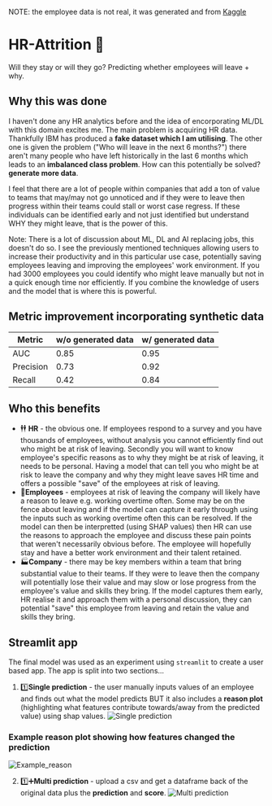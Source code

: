 NOTE: the employee data is not real, it was generated and from [Kaggle](https://www.kaggle.com/pavansubhasht/ibm-hr-analytics-attrition-dataset)

# HR-Attrition 👔
Will they stay or will they go? Predicting whether employees will leave + why.

## Why this was done
I haven't done any HR analytics before and the idea of encorporating ML/DL with this domain excites me. The main problem is acquiring HR data. Thankfully IBM has produced a **fake dataset which I am utilising**. The other one is given the problem ("Who will leave in the next 6 months?") there aren't many people who have left historically in the last 6 months which leads to an **imbalanced class problem**. How can this potentially be solved? **generate more data**.

I feel that there are a lot of people within companies that add a ton of value to teams that may/may not go unnoticed and if they were to leave then progress within their teams could stall or worst case regress. If these individuals can be identified early and not just identified but understand WHY they might leave, that is the power of this.

Note: There is a lot of discussion about ML, DL and AI replacing jobs, this doesn't do so. I see the previously mentioned techniques allowing users to increase their productivity and in this particular use case, potentially saving employees leaving and improving the employees' work environment. If you had 3000 employees you could identify who might leave manually but not in a quick enough time nor efficiently. If you combine the knowledge of users and the model that is where this is powerful.

## Metric improvement incorporating synthetic data
| Metric      | w/o generated data | w/ generated data | 
| ----------- | ------------------ | ----------------- |
|   AUC       |        0.85        |       0.95        |
| Precision   |        0.73        |       0.92        |
| Recall      |        0.42        |       0.84        |

## Who this benefits
* 🕴️🕴️ **HR** - the obvious one. If employees respond to a survey and you have thousands of employees, without analysis you cannot efficiently find out who might be at risk of leaving. Secondly you will want to know employee's specific reasons as to why they might be at risk of leaving, it needs to be personal. Having a model that can tell you who might be at risk to leave the company and why they might leave saves HR time and offers a possible "save" of the employees at risk of leaving.
* 💁**Employees** - employees at risk of leaving the company will likely have a reason to leave e.g. working overtime often. Some may be on the fence about leaving and if the model can capture it early through using the inputs such as working overtime often this can be resolved. If the model can then be interpretted (using SHAP values) then HR can use the reasons to approach the employee and discuss these pain points that weren't necessarily obvious before. The employee will hopefully stay and have a better work environment and their talent retained.
* 🏭**Company** - there may be key members within a team that bring substantial value to their teams. If they were to leave then the company will potentially lose their value and may slow or lose progress from the employee's value and skills they bring. If the model captures them early, HR realise it and approach them with a personal discussion, they can potential "save" this employee from leaving and retain the value and skills they bring.

## Streamlit app
The final model was used as an experiment using `streamlit` to create a user based app. The app is split into two sections...
1. 1️⃣**Single prediction** - the user manually inputs values of an employee and finds out what the model predicts BUT it also includes a **reason plot** (highlighting what features contribute towards/away from the predicted value) using shap values.
![Single prediction](https://github.com/Lion-Mod/HR-Attrition/blob/main/single_prediction.gif)

### Example reason plot showing how features changed the prediction
![Example_reason](https://github.com/Lion-Mod/HR-Attrition/blob/main/example_reason_plot.PNG)

2. 1️⃣➕**Multi prediction** - upload a csv and get a dataframe back of the original data plus the **prediction** and **score**.
![Multi prediction](https://github.com/Lion-Mod/HR-Attrition/blob/main/multi_prediction.gif)

